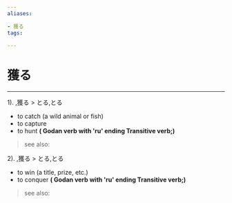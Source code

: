 ```yaml
---
aliases:
    
- 獲る
tags:
    
---
```


# 獲る
---
1).
,獲る > とる,とる

- to catch (a wild animal or fish)
- to capture
- to hunt
**( Godan verb with 'ru' ending Transitive verb;)**
> see also: 
            
2).
,獲る > とる,とる

- to win (a title, prize, etc.)
- to conquer
**( Godan verb with 'ru' ending Transitive verb;)**
> see also: 
            